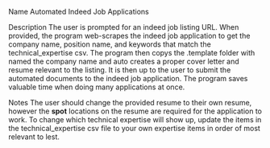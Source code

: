 Name
Automated Indeed Job Applications

Description
The user is prompted for an indeed job listing URL. 
When provided, the program web-scrapes the indeed job application
to get the company name, position name, and keywords that match the 
technical_expertise csv. The program then copys the .template folder with 
named the company name and auto creates a proper cover letter and resume
relevant to the listing. It is then up to the user to submit the 
automated documents to the indeed job application. The program saves 
valuable time when doing many applications at once.

Notes
The user should change the provided resume to their own resume,
however the __spot__ locations on the resume are required for
the application to work. To change which technical expertise will
show up, update the items in the technical_expertise csv file
to your own expertise items in order of most relevant to lest.